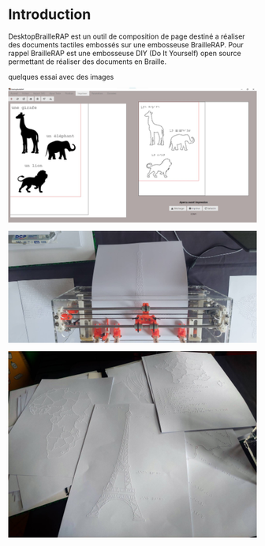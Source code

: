 Introduction
============

DesktopBrailleRAP est un outil de composition de page destiné a réaliser des documents tactiles embossés sur une embosseuse BrailleRAP. Pour rappel BrailleRAP est une embosseuse DIY (Do It Yourself) open source permettant de réaliser des documents en Braille.

quelques essai avec des images

![Une capture d'écran de DesktopBrailleRAP](./IMG/screenshot1.jpg) 


![Une BrailleRAP qui embosse un document](./IMG/brap_printing.jpg) 


![Des exemples de documents réalisés avec DesktopBrailleRAP et une BrailleRAP](./IMG/brap_sample.jpg)
